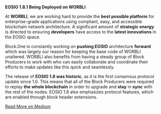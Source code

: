 
**EOSIO 1.8.1 Being Deployed on WORBLI**

At **WORBLI**, we are working hard to provide the **best possible platform** for enterprise-grade applications using compliant, easy, and accessible blockchain network architecture. A significant amount of **strategic energy** is directed to ensuring **developers** have access to the **latest innovations** in the EOSIO space.

Block.One is constantly working on **pushing EOSIO** architecture **forward** which was largely our reason for keeping the base code of WORBLI unaltered. WORBLI also benefits from having a steady group of Block Producers to work with who can easily collaborate and coordinate their efforts to make updates like this quick and seamlessly.

The release of **EOSIO 1.8 was historic**, as it is the first consensus protocol update since 1.0. This means that all of the Block Producers were required to replay **the whole blockchain** in order to upgrade and **stay** in **sync** with the rest of the nodes. EOSIO 1.8 also emphasizes protocol features, which are enabled through block header extensions.

[Read More on Medium](https://medium.com/@WORBLI/eosio-1-8-1-deployed-on-worbli-8cd36f2546a1)

